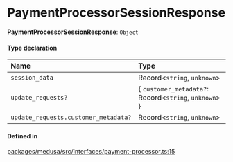 # PaymentProcessorSessionResponse

 **PaymentProcessorSessionResponse**: `Object`

#### Type declaration

| Name | Type |
| :------ | :------ |
| `session_data` | Record<`string`, `unknown`\> |
| `update_requests?` | { `customer_metadata?`: Record<`string`, `unknown`\>  } |
| `update_requests.customer_metadata?` | Record<`string`, `unknown`\> |

#### Defined in

[packages/medusa/src/interfaces/payment-processor.ts:15](https://github.com/medusajs/medusa/blob/3d9f5ae63/packages/medusa/src/interfaces/payment-processor.ts#L15)
